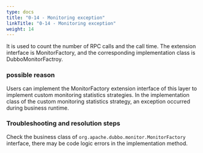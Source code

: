 ```yaml
---
type: docs
title: "0-14 - Monitoring exception"
linkTitle: "0-14 - Monitoring exception"
weight: 14
---
```

It is used to count the number of RPC calls and the call time. The extension interface is MonitorFactory, and the corresponding implementation class is DubboMonitorFactroy.


### possible reason

Users can implement the MonitorFactory extension interface of this layer to implement custom monitoring statistics strategies.
In the implementation class of the custom monitoring statistics strategy, an exception occurred during business runtime.

### Troubleshooting and resolution steps

Check the business class of `org.apache.dubbo.monitor.MonitorFactory` interface, there may be code logic errors in the implementation method.

<p style="margin-top: 3rem;"> </p>
